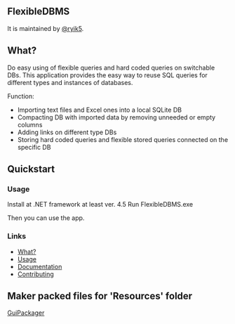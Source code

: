 ## FlexibleDBMS

It is maintained by [@ryik5](https://github.com/ryik5).


## What?

Do easy using of flexible queries and hard coded queries on switchable DBs.
This application provides the easy way to reuse SQL queries for different types and instances of  databases.

Function:
- Importing text files and Excel ones into a local SQLite DB
- Compacting DB with imported data by removing unneeded or empty columns
- Adding links on different type DBs
- Storing hard coded queries and flexible stored queries connected on the specific DB
## Quickstart

### Usage

Install at .NET framework at least ver. 4.5
Run FlexibleDBMS.exe

Then you can use the app.


### Links
* [What?](https://github.com/ryik5/FlexibleDBMS/README.md)
* [Usage](https://github.com/ryik5/FlexibleDBMS/README.md)
* [Documentation](https://github.com/ryik5/FlexibleDBMS/README.md)
* [Contributing](https://github.com/ryik5/FlexibleDBMS/README.md)

## Maker packed files for 'Resources' folder
<a href='https://github.com/ryik5/GuiPackager'>GuiPackager</a>